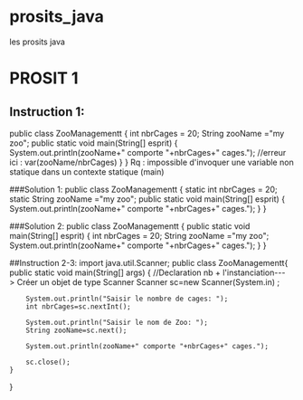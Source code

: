# prosits_java
les prosits java
# PROSIT 1

## Instruction 1:
public class ZooManagementt
{
    int nbrCages = 20;
    String zooName ="my zoo";
    public static void main(String[] esprit)
    {
        System.out.println(zooName+" comporte "+nbrCages+" cages.");
        //erreur ici : var(zooName/nbrCages)
    }
}
Rq : impossible d'invoquer une variable non statique dans un contexte statique (main)

###Solution 1:
public class ZooManagementt
{
    static int nbrCages = 20;
    static String zooName ="my zoo";
    public static void main(String[] esprit)
    {
        System.out.println(zooName+" comporte "+nbrCages+" cages.");
    }
}

###Solution 2:
public class ZooManagementt
{
    public static void main(String[] esprit)
    {
        int nbrCages = 20;
        String zooName ="my zoo";
        System.out.println(zooName+" comporte "+nbrCages+" cages.");
    }
}

##Instruction 2-3:
import java.util.Scanner;
public class ZooManagementt{
    public static void main(String[] args)
    {
        //Declaration nb + l'instanciation---> Créer un objet de type Scanner
        Scanner sc=new Scanner(System.in) ;

        System.out.println("Saisir le nombre de cages: ");
        int nbrCages=sc.nextInt();

        System.out.println("Saisir le nom de Zoo: ");
        String zooName=sc.next();

        System.out.println(zooName+" comporte "+nbrCages+" cages.");

        sc.close();
    }
}




